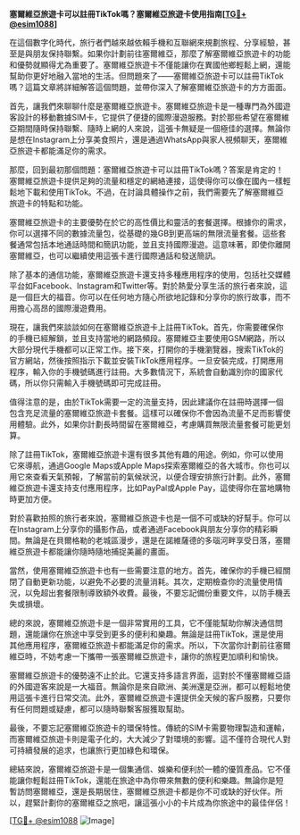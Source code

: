 **塞爾維亞旅遊卡可以註冊TikTok嗎？塞爾維亞旅遊卡使用指南[[TG💪+ @esim1088](https://t.me/s/esim1088)]**

在這個數字化時代，旅行者們越來越依賴手機和互聯網來規劃旅程、分享經驗，甚至是與朋友保持聯繫。如果你計劃前往塞爾維亞，那麼了解塞爾維亞旅遊卡的功能和優勢就顯得尤為重要了。塞爾維亞旅遊卡不僅能讓你在異國他鄉輕鬆上網，還能幫助你更好地融入當地的生活。但問題來了——塞爾維亞旅遊卡可以註冊TikTok嗎？這篇文章將詳細解答這個問題，並帶你深入了解塞爾維亞旅遊卡的方方面面。

首先，讓我們來聊聊什麼是塞爾維亞旅遊卡。塞爾維亞旅遊卡是一種專門為外國遊客設計的移動數據SIM卡，它提供了便捷的國際漫遊服務。對於那些希望在塞爾維亞期間隨時保持聯繫、隨時上網的人來說，這張卡無疑是一個極佳的選擇。無論你是想在Instagram上分享美食照片，還是通過WhatsApp與家人視頻聊天，塞爾維亞旅遊卡都能滿足你的需求。

那麼，回到最初那個問題：塞爾維亞旅遊卡可以註冊TikTok嗎？答案是肯定的！塞爾維亞旅遊卡提供足夠的流量和穩定的網絡連接，這使得你可以像在國內一樣輕鬆地下載和使用TikTok。不過，在討論具體操作之前，我們需要先了解塞爾維亞旅遊卡的特點和功能。

塞爾維亞旅遊卡的主要優勢在於它的高性價比和靈活的套餐選擇。根據你的需求，你可以選擇不同的數據流量包，從基礎的幾GB到更高端的無限流量套餐。這些套餐通常包括本地通話時間和簡訊功能，並且支持國際漫遊。這意味著，即使你離開塞爾維亞，也可以繼續使用這張卡進行國際通話和發送簡訊。

除了基本的通信功能，塞爾維亞旅遊卡還支持多種應用程序的使用，包括社交媒體平台如Facebook、Instagram和Twitter等。對於熱愛分享生活的旅行者來說，這是一個巨大的福音。你可以在任何地方隨心所欲地記錄和分享你的旅行故事，而不用擔心高昂的國際漫遊費用。

現在，讓我們來談談如何在塞爾維亞旅遊卡上註冊TikTok。首先，你需要確保你的手機已經解鎖，並且支持當地的網路頻段。塞爾維亞主要使用GSM網路，所以大部分現代手機都可以正常工作。接下來，打開你的手機瀏覽器，搜索TikTok的官方網站，然後按照指示下載並安裝TikTok應用程序。一旦安裝完成，打開應用程序，輸入你的手機號碼進行註冊。大多數情況下，系統會自動識別你的國家代碼，所以你只需輸入手機號碼即可完成註冊。

值得注意的是，由於TikTok需要一定的流量支持，因此建議你在註冊時選擇一個包含充足流量的塞爾維亞旅遊卡套餐。這樣可以確保你不會因為流量不足而影響使用體驗。此外，如果你計劃長時間留在塞爾維亞，考慮購買無限流量套餐可能更划算。

除了註冊TikTok，塞爾維亞旅遊卡還有很多其他有趣的用途。例如，你可以使用它來導航，通過Google Maps或Apple Maps探索塞爾維亞的各大城市。你也可以用它來查看天氣預報，了解當前的氣候狀況，以便合理安排旅行計劃。此外，塞爾維亞旅遊卡還支持支付應用程序，比如PayPal或Apple Pay，這使得你在當地購物時更加方便。

對於喜歡拍照的旅行者來說，塞爾維亞旅遊卡也是一個不可或缺的好幫手。你可以在Instagram上分享你的攝影作品，或者通過Facebook與朋友分享你的精彩瞬間。無論是在貝爾格勒的老城區漫步，還是在諾維薩德的多瑙河畔享受日落，塞爾維亞旅遊卡都能讓你隨時隨地捕捉美麗的畫面。

當然，使用塞爾維亞旅遊卡也有一些需要注意的地方。首先，確保你的手機已經關閉了自動更新功能，以避免不必要的流量消耗。其次，定期檢查你的流量使用情況，以免超出套餐限制導致額外收費。最後，不要忘記備份重要文件，以防手機丟失或損壞。

總的來說，塞爾維亞旅遊卡是一個非常實用的工具，它不僅能幫助你解決通信問題，還能讓你在旅途中享受到更多的便利和樂趣。無論是註冊TikTok，還是使用其他應用程序，塞爾維亞旅遊卡都能滿足你的需求。所以，下次當你計劃前往塞爾維亞時，不妨考慮一下攜帶一張塞爾維亞旅遊卡，讓你的旅程更加順利和愉快。

塞爾維亞旅遊卡的優勢遠不止於此。它還支持多語言界面，這對於不懂塞爾維亞語的外國遊客來說是一大福音。無論你是來自歐洲、美洲還是亞洲，都可以輕鬆地使用這張卡進行日常交流。此外，塞爾維亞旅遊卡還提供全天候的客戶服務，只要你有任何問題或疑慮，都可以隨時聯繫客服獲取幫助。

最後，不要忘記塞爾維亞旅遊卡的環保特性。傳統的SIM卡需要物理製造和運輸，而塞爾維亞旅遊卡則是電子化的，大大減少了對環境的影響。這不僅符合現代人對可持續發展的追求，也讓旅行更加綠色和環保。

總結來說，塞爾維亞旅遊卡是一個集通信、娛樂和便利於一體的優質產品。它不僅能讓你輕鬆註冊TikTok，還能在旅途中為你帶來無數的便利和樂趣。無論你是短暫訪問塞爾維亞，還是長期居住，塞爾維亞旅遊卡都是你不可或缺的好伙伴。所以，趕緊計劃你的塞爾維亞之旅吧，讓這張小小的卡片成為你旅途中的最佳伴侶！

[[TG💪+ @esim1088](https://t.me/s/esim1088) ![Image](https://i.postimg.cc/4NQfJmqS/Snipaste-2025-05-13-00-14-12.png)]